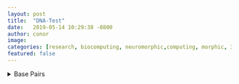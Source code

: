 ```yaml
---
layout: post
title:  "DNA-Test"
date:   2019-05-14 10:29:38 -0800
author: conor
image: 
categories: [research, biocomputing, neuromorphic,computing, morphic, 3D, 3D IC, 3D Computing, futurism]
featured: false
---
```


<details>
<summary>Base Pairs</summary>
<p>
    Adenine

	<iframe style="width: 500px; height: 300px;" frameborder="0" 			src="https://embed.molview.org/v1/?mode=balls&cid=190"></iframe>
	
	Cytosine

	<iframe style="width: 500px; height: 300px;" frameborder="0" src="https://embed.molview.org/v1/?mode=balls&cid=597"></iframe>

	Guanine

	<iframe style="width: 500px; height: 300px;" frameborder="0" src="https://embed.molview.org/v1/?mode=balls&cid=135398634"></iframe>

	Uracil

	<iframe style="width: 500px; height: 300px;" frameborder="0" src="https://embed.molview.org/v1/?mode=balls&cid=1174"></iframe>

	Thymine

	<iframe style="width: 500px; height: 300px;" frameborder="0" src="https://embed.molview.org/v1/?mode=balls&cid=1135"></iframe>

</p>
</details>




